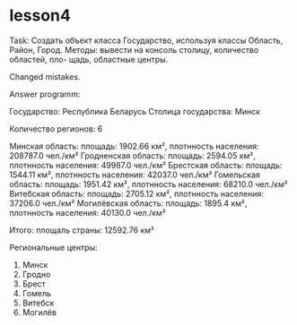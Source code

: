 # lesson4

Task:
Создать объект класса Государство, используя классы Область, Район,
Город. Методы: вывести на консоль столицу, количество областей, пло-
щадь, областные центры.

Changed mistakes.

Answer programm:

Государство: Республика Беларусь
Столица государства:  Минск

Количество регионов: 6

Минская область: площадь: 1902.66 км², плотнность населения: 208787.0 чел./км²
Гродненская область: площадь: 2594.05 км², плотнность населения: 49987.0 чел./км²
Брестская область: площадь: 1544.11 км², плотнность населения: 42037.0 чел./км²
Гомельская область: площадь: 1951.42 км², плотнность населения: 68210.0 чел./км²
Витебская область: площадь: 2705.12 км², плотнность населения: 37206.0 чел./км²
Могилёвская область: площадь: 1895.4 км², плотнность населения: 40130.0 чел./км²

Итого: площаль страны: 12592.76 км²

Региональные центры:
1. Минск
2. Гродно
3. Брест
4. Гомель
5. Витебск
6. Могилёв
